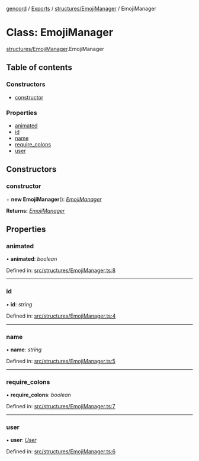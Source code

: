 [gencord](../README.md) / [Exports](../modules.md) / [structures/EmojiManager](../modules/structures_emojimanager.md) / EmojiManager

# Class: EmojiManager

[structures/EmojiManager](../modules/structures_emojimanager.md).EmojiManager

## Table of contents

### Constructors

- [constructor](structures_emojimanager.emojimanager.md#constructor)

### Properties

- [animated](structures_emojimanager.emojimanager.md#animated)
- [id](structures_emojimanager.emojimanager.md#id)
- [name](structures_emojimanager.emojimanager.md#name)
- [require_colons](structures_emojimanager.emojimanager.md#require_colons)
- [user](structures_emojimanager.emojimanager.md#user)

## Constructors

### constructor

\+ **new EmojiManager**(): [_EmojiManager_](structures_emojimanager.emojimanager.md)

**Returns:** [_EmojiManager_](structures_emojimanager.emojimanager.md)

## Properties

### animated

• **animated**: _boolean_

Defined in: [src/structures/EmojiManager.ts:8](https://github.com/Gencord/gencord/blob/a52c25b/src/structures/EmojiManager.ts#L8)

---

### id

• **id**: _string_

Defined in: [src/structures/EmojiManager.ts:4](https://github.com/Gencord/gencord/blob/a52c25b/src/structures/EmojiManager.ts#L4)

---

### name

• **name**: _string_

Defined in: [src/structures/EmojiManager.ts:5](https://github.com/Gencord/gencord/blob/a52c25b/src/structures/EmojiManager.ts#L5)

---

### require_colons

• **require_colons**: _boolean_

Defined in: [src/structures/EmojiManager.ts:7](https://github.com/Gencord/gencord/blob/a52c25b/src/structures/EmojiManager.ts#L7)

---

### user

• **user**: [_User_](structures_user.user.md)

Defined in: [src/structures/EmojiManager.ts:6](https://github.com/Gencord/gencord/blob/a52c25b/src/structures/EmojiManager.ts#L6)
